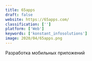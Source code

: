 ```yaml
---
title: 65apps
draft: false 
website: https://65apps.com/
classification: ['']
platform: ['Web']
keywords: ['konstant_infosolutions']
image: 2020/04/65apps.png
---
```

Разработка мобильных приложений